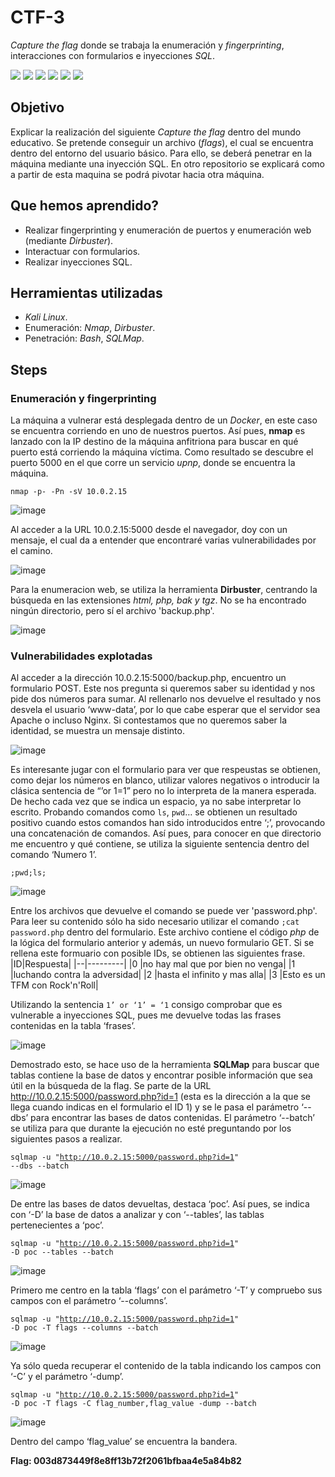 # CTF-3
*Capture the flag* donde se trabaja la enumeración y *fingerprinting*, interacciones con formularios e inyecciones *SQL*.
<div>
  <img src="https://img.shields.io/badge/-Kali-5e8ca8?style=for-the-badge&logo=kalilinux&logoColor=white" />
  <img src="https://img.shields.io/badge/-Nmap-6933FF?style=for-the-badge&logo=nmap&logoColor=white" />
  <img src="https://img.shields.io/badge/-Dirbuster-005571?style=for-the-badge&logo=dirbuster&logoColor=white" />
  <img src="https://img.shields.io/badge/-Bash-4EAA25?style=for-the-badge&logo=gnubash&logoColor=white" />
  <img src="https://img.shields.io/badge/SQL-FF880F?style=for-the-badge&logo=sql&logoColor=white" />
  <img src="https://img.shields.io/badge/SQLmap-2379F4?style=for-the-badge&logo=sqlmap&logoColor=white" />
</div>

## Objetivo

Explicar la realización del siguiente _Capture the flag_ dentro del mundo educativo. Se pretende conseguir un archivo (_flags_), el cual se encuentra dentro del entorno del usuario básico. Para ello, se deberá penetrar en la máquina mediante una inyección SQL. En otro repositorio se explicará como a partir de esta maquina se podrá pivotar hacia otra máquina.

## Que hemos aprendido?

- Realizar fingerprinting y enumeración de puertos y enumeración web (mediante *Dirbuster*).
- Interactuar con formularios.
- Realizar inyecciones SQL.

## Herramientas utilizadas

- *Kali Linux*.
- Enumeración: *Nmap*, *Dirbuster*.
- Penetración: *Bash*, *SQLMap*. 

## Steps

### Enumeración y fingerprinting

La máquina a vulnerar está desplegada dentro de un *Docker*, en este caso se encuentra corriendo en uno de nuestros puertos. Así pues, **nmap** es lanzado con la IP destino de la máquina anfitriona para buscar en qué puerto está corriendo la máquina víctima. Como resultado se descubre el puerto 5000 en el que corre un servicio *upnp*, donde se encuentra la máquina.

<code>nmap -p- -Pn -sV 10.0.2.15</code>

![image](https://github.com/user-attachments/assets/614d71a1-2cb7-416e-b7f6-879e8eef422a)

Al acceder a la URL 10.0.2.15:5000 desde el navegador, doy con un mensaje, el cual da a entender que encontraré varias vulnerabilidades por el camino.

![image](https://github.com/user-attachments/assets/14705a54-0122-4f9b-a335-591be1bc76d4)

Para la enumeracion web, se utiliza la herramienta **Dirbuster**, centrando la búsqueda en las extensiones *html, php, bak y tgz*. No se ha encontrado ningún directorio, pero sí el archivo 'backup.php'.

![image](https://github.com/user-attachments/assets/cd8a7014-face-46af-b355-05ad18ae3398)


### Vulnerabilidades explotadas

Al acceder a la dirección 10.0.2.15:5000/backup.php, encuentro un formulario POST. Este nos pregunta si queremos saber su identidad y nos pide dos números para sumar. Al rellenarlo nos devuelve el resultado y nos desvela el usuario ‘www-data’, por lo que cabe esperar que el servidor sea Apache o incluso Nginx. Si contestamos que no queremos saber la identidad, se muestra un mensaje distinto.

![image](https://github.com/user-attachments/assets/1698f1fc-7adf-4fa3-8a44-0e847bd90ea1)

Es interesante jugar con el formulario para ver que respeustas se obtienen, como dejar los números en blanco, utilizar valores negativos o introducir la clásica sentencia de “’or 1=1” pero no lo interpreta de la manera esperada. De hecho cada vez que se indica un espacio, ya no sabe interpretar lo escrito. Probando comandos como <code>ls</code>, <code>pwd</code>… se obtienen un resultado positivo cuando estos comandos han sido introducidos entre ‘;’, provocando una concatenación de comandos. Así pues, para conocer en que directorio me encuentro y qué contiene, se utiliza la siguiente sentencia dentro del comando ‘Numero 1’.

<code>;pwd;ls;</code>

![image](https://github.com/user-attachments/assets/b5bbc945-8dff-4822-9160-d3baa35a00e3)

Entre los archivos que devuelve el comando se puede ver 'password.php'. Para leer su contenido sólo ha sido necesario utilizar el comando <code>;cat password.php</code> dentro del formulario. Este archivo contiene el código *php* de la lógica del formulario anterior y además, un nuevo formulario GET. Si  se rellena este formuario con posible IDs, se obtienen las siguientes frase.
|ID|Respuesta|
|--|---------|
|0 |no hay mal que por bien no venga|
|1 |luchando contra la adversidad|
|2 |hasta el infinito y mas alla|
|3 |Esto es un TFM con Rock'n'Roll|

Utilizando la sentencia <code>1’ or ‘1’ = ‘1</code> consigo comprobar que es vulnerable a inyecciones SQL, pues me devuelve todas las frases contenidas en la tabla ‘frases’.

![image](https://github.com/user-attachments/assets/409b3355-1c53-4ac5-b877-bbde24a2740a)

Demostrado esto, se hace uso de la herramienta **SQLMap** para buscar que tablas contiene la base de datos y encontrar posible información que sea útil en la búsqueda de la flag.
Se parte de la URL http://10.0.2.15:5000/password.php?id=1 (esta es la dirección a la que se llega cuando indicas en el formulario el ID 1) y se le pasa el parámetro ‘--dbs’ para encontrar las bases de datos contenidas. El parámetro ‘--batch’ se utiliza para que durante la ejecución no esté preguntando por los siguientes pasos a realizar.

<code>sqlmap -u "http://10.0.2.15:5000/password.php?id=1" --dbs --batch</code>

![image](https://github.com/user-attachments/assets/a2896bec-aa3f-4bb7-b88e-7a5b77bcb62d)

De entre las bases de datos devueltas, destaca ‘poc’. Así pues, se indica con ‘-D’ la base de datos a analizar y con ‘--tables’, las tablas pertenecientes a ‘poc’.

<code>sqlmap -u "http://10.0.2.15:5000/password.php?id=1" -D poc --tables --batch</code>

![image](https://github.com/user-attachments/assets/c14f5665-5158-4c59-97e5-473e5239933d)

Primero me centro en la tabla ‘flags’ con el parámetro ‘-T’ y compruebo sus campos con el parámetro ‘--columns’.

<code>sqlmap -u "http://10.0.2.15:5000/password.php?id=1" -D poc -T flags --columns --batch</code>

![image](https://github.com/user-attachments/assets/51a5a702-d35c-4c18-99af-ade32ed000c3)

Ya sólo queda recuperar el contenido de la tabla indicando los campos con ‘-C’ y el parámetro ‘-dump’.

<code>sqlmap -u "http://10.0.2.15:5000/password.php?id=1" -D poc -T flags -C flag_number,flag_value -dump --batch</code>

![image](https://github.com/user-attachments/assets/372113d8-4b27-42fb-8442-f82d53b7b273)

Dentro del campo ‘flag_value’ se encuentra la bandera.

**Flag: 003d873449f8e8ff13b72f2061bfbaa4e5a84b82**
